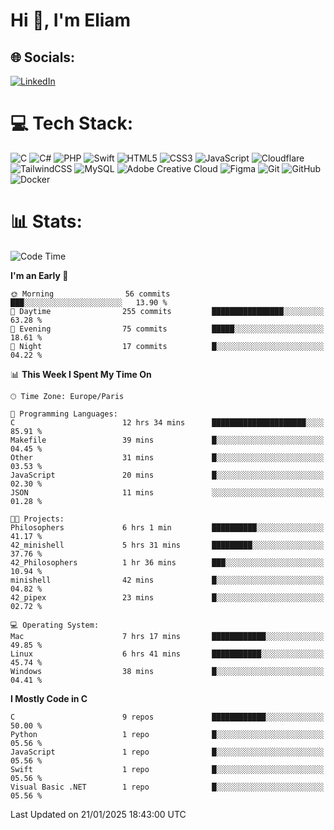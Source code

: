 <h1>Hi 👋, I'm Eliam</h1>

## 🌐 Socials:
[![LinkedIn](https://img.shields.io/badge/LinkedIn-%230077B5.svg?logo=linkedin&logoColor=white)](https://www.linkedin.com/in/eliam-detoh/) 

# 💻 Tech Stack:
![C](https://img.shields.io/badge/c-%2300599C.svg?style=for-the-badge&logo=c&logoColor=white) ![C#](https://img.shields.io/badge/c%23-%23239120.svg?style=for-the-badge&logo=csharp&logoColor=white) ![PHP](https://img.shields.io/badge/php-%23777BB4.svg?style=for-the-badge&logo=php&logoColor=white) ![Swift](https://img.shields.io/badge/swift-F54A2A?style=for-the-badge&logo=swift&logoColor=white) ![HTML5](https://img.shields.io/badge/html5-%23E34F26.svg?style=for-the-badge&logo=html5&logoColor=white) ![CSS3](https://img.shields.io/badge/css3-%231572B6.svg?style=for-the-badge&logo=css3&logoColor=white) ![JavaScript](https://img.shields.io/badge/javascript-%23323330.svg?style=for-the-badge&logo=javascript&logoColor=%23F7DF1E) ![Cloudflare](https://img.shields.io/badge/Cloudflare-F38020?style=for-the-badge&logo=Cloudflare&logoColor=white) ![TailwindCSS](https://img.shields.io/badge/tailwindcss-%2338B2AC.svg?style=for-the-badge&logo=tailwind-css&logoColor=white) ![MySQL](https://img.shields.io/badge/mysql-4479A1.svg?style=for-the-badge&logo=mysql&logoColor=white) ![Adobe Creative Cloud](https://img.shields.io/badge/Adobe%20Creative%20Cloud-DA1F26.svg?style=for-the-badge&logo=Adobe%20Creative%20Cloud&logoColor=white) ![Figma](https://img.shields.io/badge/figma-%23F24E1E.svg?style=for-the-badge&logo=figma&logoColor=white) ![Git](https://img.shields.io/badge/git-%23F05033.svg?style=for-the-badge&logo=git&logoColor=white) ![GitHub](https://img.shields.io/badge/github-%23121011.svg?style=for-the-badge&logo=github&logoColor=white) ![Docker](https://img.shields.io/badge/docker-%230db7ed.svg?style=for-the-badge&logo=docker&logoColor=white)

# 📊  Stats:
<!--START_SECTION:waka-->
![Code Time](http://img.shields.io/badge/Code%20Time-121%20hrs%2027%20mins-blue)

**I'm an Early 🐤** 

```text
🌞 Morning                56 commits          ███░░░░░░░░░░░░░░░░░░░░░░   13.90 % 
🌆 Daytime                255 commits         ████████████████░░░░░░░░░   63.28 % 
🌃 Evening                75 commits          █████░░░░░░░░░░░░░░░░░░░░   18.61 % 
🌙 Night                  17 commits          █░░░░░░░░░░░░░░░░░░░░░░░░   04.22 % 
```


📊 **This Week I Spent My Time On** 

```text
🕑︎ Time Zone: Europe/Paris

💬 Programming Languages: 
C                        12 hrs 34 mins      █████████████████████░░░░   85.91 % 
Makefile                 39 mins             █░░░░░░░░░░░░░░░░░░░░░░░░   04.45 % 
Other                    31 mins             █░░░░░░░░░░░░░░░░░░░░░░░░   03.53 % 
JavaScript               20 mins             █░░░░░░░░░░░░░░░░░░░░░░░░   02.30 % 
JSON                     11 mins             ░░░░░░░░░░░░░░░░░░░░░░░░░   01.28 % 

🐱‍💻 Projects: 
Philosophers             6 hrs 1 min         ██████████░░░░░░░░░░░░░░░   41.17 % 
42_minishell             5 hrs 31 mins       █████████░░░░░░░░░░░░░░░░   37.76 % 
42_Philosophers          1 hr 36 mins        ███░░░░░░░░░░░░░░░░░░░░░░   10.94 % 
minishell                42 mins             █░░░░░░░░░░░░░░░░░░░░░░░░   04.82 % 
42_pipex                 23 mins             █░░░░░░░░░░░░░░░░░░░░░░░░   02.72 % 

💻 Operating System: 
Mac                      7 hrs 17 mins       ████████████░░░░░░░░░░░░░   49.85 % 
Linux                    6 hrs 41 mins       ███████████░░░░░░░░░░░░░░   45.74 % 
Windows                  38 mins             █░░░░░░░░░░░░░░░░░░░░░░░░   04.41 % 
```

**I Mostly Code in C** 

```text
C                        9 repos             ████████████░░░░░░░░░░░░░   50.00 % 
Python                   1 repo              █░░░░░░░░░░░░░░░░░░░░░░░░   05.56 % 
JavaScript               1 repo              █░░░░░░░░░░░░░░░░░░░░░░░░   05.56 % 
Swift                    1 repo              █░░░░░░░░░░░░░░░░░░░░░░░░   05.56 % 
Visual Basic .NET        1 repo              █░░░░░░░░░░░░░░░░░░░░░░░░   05.56 % 
```




 Last Updated on 21/01/2025 18:43:00 UTC
<!--END_SECTION:waka-->
